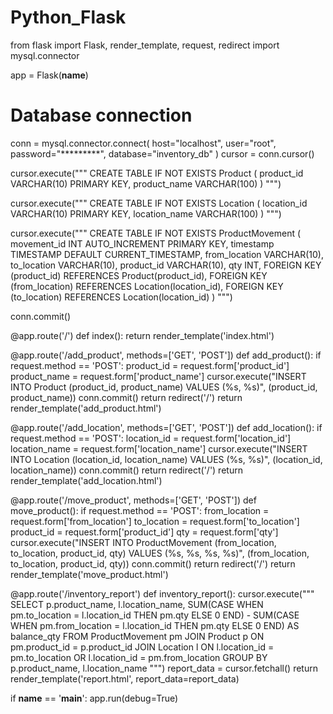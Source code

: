 # Python_Flask
from flask import Flask, render_template, request, redirect
import mysql.connector

app = Flask(__name__)

# Database connection
conn = mysql.connector.connect(
    host="localhost",
    user="root",
    password="*********",
    database="inventory_db"
)
cursor = conn.cursor()

cursor.execute("""
CREATE TABLE IF NOT EXISTS Product (
    product_id VARCHAR(10) PRIMARY KEY,
    product_name VARCHAR(100)
)
""")

cursor.execute("""
CREATE TABLE IF NOT EXISTS Location (
    location_id VARCHAR(10) PRIMARY KEY,
    location_name VARCHAR(100)
)
""")

cursor.execute("""
CREATE TABLE IF NOT EXISTS ProductMovement (
    movement_id INT AUTO_INCREMENT PRIMARY KEY,
    timestamp TIMESTAMP DEFAULT CURRENT_TIMESTAMP,
    from_location VARCHAR(10),
    to_location VARCHAR(10),
    product_id VARCHAR(10),
    qty INT,
    FOREIGN KEY (product_id) REFERENCES Product(product_id),
    FOREIGN KEY (from_location) REFERENCES Location(location_id),
    FOREIGN KEY (to_location) REFERENCES Location(location_id)
)
""")

conn.commit()

@app.route('/')
def index():
    return render_template('index.html')

@app.route('/add_product', methods=['GET', 'POST'])
def add_product():
    if request.method == 'POST':
        product_id = request.form['product_id']
        product_name = request.form['product_name']
        cursor.execute("INSERT INTO Product (product_id, product_name) VALUES (%s, %s)", (product_id, product_name))
        conn.commit()
        return redirect('/')
    return render_template('add_product.html')

@app.route('/add_location', methods=['GET', 'POST'])
def add_location():
    if request.method == 'POST':
        location_id = request.form['location_id']
        location_name = request.form['location_name']
        cursor.execute("INSERT INTO Location (location_id, location_name) VALUES (%s, %s)", (location_id, location_name))
        conn.commit()
        return redirect('/')
    return render_template('add_location.html')

@app.route('/move_product', methods=['GET', 'POST'])
def move_product():
    if request.method == 'POST':
        from_location = request.form['from_location']
        to_location = request.form['to_location']
        product_id = request.form['product_id']
        qty = request.form['qty']
        cursor.execute("INSERT INTO ProductMovement (from_location, to_location, product_id, qty) VALUES (%s, %s, %s, %s)",
                       (from_location, to_location, product_id, qty))
        conn.commit()
        return redirect('/')
    return render_template('move_product.html')

@app.route('/inventory_report')
def inventory_report():
    cursor.execute("""
    SELECT p.product_name, l.location_name, 
           SUM(CASE WHEN pm.to_location = l.location_id THEN pm.qty ELSE 0 END) -
           SUM(CASE WHEN pm.from_location = l.location_id THEN pm.qty ELSE 0 END) AS balance_qty
    FROM ProductMovement pm
    JOIN Product p ON pm.product_id = p.product_id
    JOIN Location l ON l.location_id = pm.to_location OR l.location_id = pm.from_location
    GROUP BY p.product_name, l.location_name
    """)
    report_data = cursor.fetchall()
    return render_template('report.html', report_data=report_data)

if __name__ == '__main__':
    app.run(debug=True)
